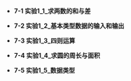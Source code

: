 * **7-1 实验1_1_求两数的和与差**

* **7-2 实验1_2_基本类型数据的输入和输出**

* **7-3 实验1_3_四则运算**

* **7-4 实验1_4_求圆的周长与面积**

* **7-5 实验1_5_数据类型**

  